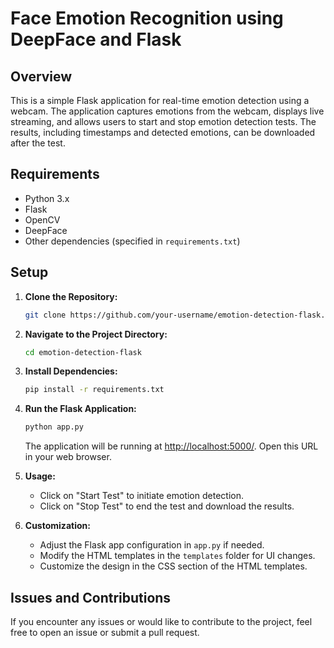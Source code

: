 # Face Emotion Recognition using DeepFace and Flask

## Overview

This is a simple Flask application for real-time emotion detection using a webcam. The application captures emotions from the webcam, displays live streaming, and allows users to start and stop emotion detection tests. The results, including timestamps and detected emotions, can be downloaded after the test.

## Requirements

- Python 3.x
- Flask
- OpenCV
- DeepFace
- Other dependencies (specified in `requirements.txt`)

## Setup

1. **Clone the Repository:**

    ```bash
    git clone https://github.com/your-username/emotion-detection-flask.git
    ```

2. **Navigate to the Project Directory:**

    ```bash
    cd emotion-detection-flask
    ```

3. **Install Dependencies:**

    ```bash
    pip install -r requirements.txt
    ```

4. **Run the Flask Application:**

    ```bash
    python app.py
    ```

    The application will be running at [http://localhost:5000/](http://localhost:5000/). Open this URL in your web browser.

5. **Usage:**

    - Click on "Start Test" to initiate emotion detection.
    - Click on "Stop Test" to end the test and download the results.

6. **Customization:**

    - Adjust the Flask app configuration in `app.py` if needed.
    - Modify the HTML templates in the `templates` folder for UI changes.
    - Customize the design in the CSS section of the HTML templates.

## Issues and Contributions

If you encounter any issues or would like to contribute to the project, feel free to open an issue or submit a pull request.


